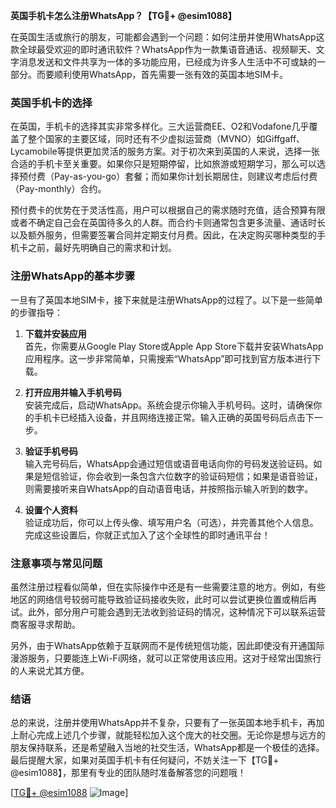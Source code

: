 **英国手机卡怎么注册WhatsApp？【TG💪+ @esim1088】**

在英国生活或旅行的朋友，可能都会遇到一个问题：如何注册并使用WhatsApp这款全球最受欢迎的即时通讯软件？WhatsApp作为一款集语音通话、视频聊天、文字消息发送和文件共享为一体的多功能应用，已经成为许多人生活中不可或缺的一部分。而要顺利使用WhatsApp，首先需要一张有效的英国本地SIM卡。

### 英国手机卡的选择

在英国，手机卡的选择其实非常多样化。三大运营商EE、O2和Vodafone几乎覆盖了整个国家的主要区域，同时还有不少虚拟运营商（MVNO）如Giffgaff、Lycamobile等提供更加灵活的服务方案。对于初次来到英国的人来说，选择一张合适的手机卡至关重要。如果你只是短期停留，比如旅游或短期学习，那么可以选择预付费（Pay-as-you-go）套餐；而如果你计划长期居住，则建议考虑后付费（Pay-monthly）合约。

预付费卡的优势在于灵活性高，用户可以根据自己的需求随时充值，适合预算有限或者不确定自己会在英国待多久的人群。而合约卡则通常包含更多流量、通话时长以及额外服务，但需要签署合同并定期支付月费。因此，在决定购买哪种类型的手机卡之前，最好先明确自己的需求和计划。

### 注册WhatsApp的基本步骤

一旦有了英国本地SIM卡，接下来就是注册WhatsApp的过程了。以下是一些简单的步骤指导：

1. **下载并安装应用**  
   首先，你需要从Google Play Store或Apple App Store下载并安装WhatsApp应用程序。这一步非常简单，只需搜索“WhatsApp”即可找到官方版本进行下载。

2. **打开应用并输入手机号码**  
   安装完成后，启动WhatsApp。系统会提示你输入手机号码。这时，请确保你的手机卡已经插入设备，并且网络连接正常。输入正确的英国号码后点击下一步。

3. **验证手机号码**  
   输入完号码后，WhatsApp会通过短信或语音电话向你的号码发送验证码。如果是短信验证，你会收到一条包含六位数字的验证码短信；如果是语音验证，则需要接听来自WhatsApp的自动语音电话，并按照指示输入听到的数字。

4. **设置个人资料**  
   验证成功后，你可以上传头像、填写用户名（可选），并完善其他个人信息。完成这些设置后，你就正式加入了这个全球性的即时通讯平台！

### 注意事项与常见问题

虽然注册过程看似简单，但在实际操作中还是有一些需要注意的地方。例如，有些地区的网络信号较弱可能导致验证码接收失败，此时可以尝试更换位置或稍后再试。此外，部分用户可能会遇到无法收到验证码的情况，这种情况下可以联系运营商客服寻求帮助。

另外，由于WhatsApp依赖于互联网而不是传统短信功能，因此即使没有开通国际漫游服务，只要能连上Wi-Fi网络，就可以正常使用该应用。这对于经常出国旅行的人来说尤其方便。

### 结语

总的来说，注册并使用WhatsApp并不复杂，只要有了一张英国本地手机卡，再加上耐心完成上述几个步骤，就能轻松加入这个庞大的社交圈。无论你是想与远方的朋友保持联系，还是希望融入当地的社交生活，WhatsApp都是一个极佳的选择。最后提醒大家，如果对英国手机卡有任何疑问，不妨关注一下【TG💪+ @esim1088】，那里有专业的团队随时准备解答您的问题哦！

[[TG💪+ @esim1088](https://t.me/s/esim1088) ![Image](https://i.postimg.cc/4NQfJmqS/Snipaste-2025-05-13-00-14-12.png)]